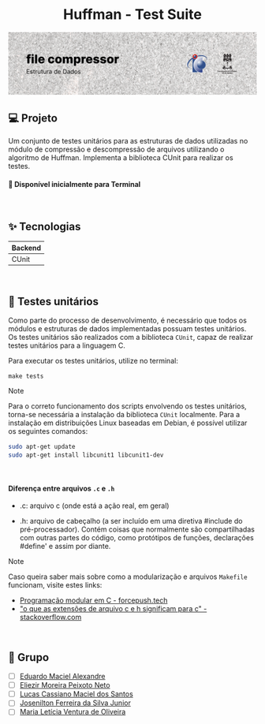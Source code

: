 <h1 align="center">
    Huffman - Test Suite
</h1>

<picture>
  <source media="(prefers-color-scheme: dark)" srcset="./.github/cover.png">
  <source media="(prefers-color-scheme: light)" srcset="./.github/cover_light.png">
  <img alt="Huffman module cover" src="/.github/cover_light.png">
</picture>

## 💻 Projeto

Um conjunto de testes unitários para as estruturas de dados utilizadas no módulo de compressão e descompressão de arquivos utilizando o algoritmo de Huffman.
Implementa a biblioteca CUnit para realizar os testes.

#### 🧭 Disponível inicialmente para Terminal

<br />

## ✨ Tecnologias

| Backend |
| ------- |
| CUnit       |

<br />

## 🧪 Testes unitários

Como parte do processo de desenvolvimento, é necessário que todos os módulos e estruturas de dados implementadas possuam testes unitários.  
Os testes unitários são realizados com a biblioteca `CUnit`, capaz de realizar testes unitários para a linguagem C.

Para executar os testes unitários, utilize no terminal:

```
make tests
```

> [!NOTE]
> Para o correto funcionamento dos scripts envolvendo os testes unitários, torna-se necessária a instalação da biblioteca `CUnit` localmente.
> Para a instalação em distribuições Linux baseadas em Debian, é possível utilizar os seguintes comandos:
>
> ```bash
> sudo apt-get update
> sudo apt-get install libcunit1 libcunit1-dev
> ```

<br />

#### Diferença entre arquivos `.c` e `.h`

- .c: arquivo c (onde está a ação real, em geral)

- .h: arquivo de cabeçalho (a ser incluído em uma diretiva #include do pré-processador). Contém coisas que normalmente são compartilhadas com outras partes do código, como protótipos de funções, declarações #define' e assim por diante.

> [!NOTE]  
> Caso queira saber mais sobre como a modularização e arquivos `Makefile` funcionam, visite estes links:
>
> - [Programação modular em C - forcepush.tech](https://forcepush.tech/modular-programming-in-c)
> - ["o que as extensões de arquivo c e h significam para c" - stackoverflow.com](https://stackoverflow.com/questions/1695224/what-do-c-and-h-file-extensions-mean-to-c)

<br />

## 👥 Grupo

- [ ] [Eduardo Maciel Alexandre](https://github.com/theduardomaciel)
- [ ] [Eliezir Moreira Peixoto Neto](https://github.com/eliezir)
- [ ] [Lucas Cassiano Maciel dos Santos](https://github.com/lucas7maciel)
- [ ] [Josenilton Ferreira da Silva Junior](https://github.com/914joseph)
- [ ] [Maria Letícia Ventura de Oliveira](https://github.com/letsventura)
